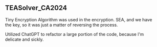 ## TEASolver_CA2024
Tiny Encryption Algorithm was used in the encryption. SEA, and we have the key, so it was just a matter of reversing the process.

Utilized ChatGPT to refactor a large portion of the code, because I'm delicate and sickly.
